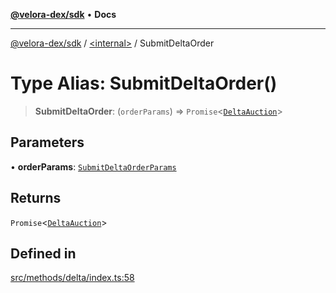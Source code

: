 [**@velora-dex/sdk**](../../README.md) • **Docs**

***

[@velora-dex/sdk](../../globals.md) / [\<internal\>](../README.md) / SubmitDeltaOrder

# Type Alias: SubmitDeltaOrder()

> **SubmitDeltaOrder**: (`orderParams`) => `Promise`\<[`DeltaAuction`](../../type-aliases/DeltaAuction.md)\>

## Parameters

• **orderParams**: [`SubmitDeltaOrderParams`](../../type-aliases/SubmitDeltaOrderParams.md)

## Returns

`Promise`\<[`DeltaAuction`](../../type-aliases/DeltaAuction.md)\>

## Defined in

[src/methods/delta/index.ts:58](https://github.com/VeloraDEX/sdk/blob/master/src/methods/delta/index.ts#L58)
